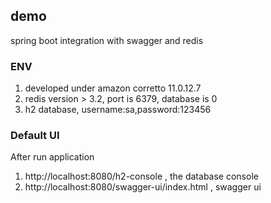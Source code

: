## demo
spring boot integration with swagger and redis

### ENV
1. developed under amazon corretto 11.0.12.7
2. redis version > 3.2, port is 6379, database is 0
3. h2 database, username:sa,password:123456

### Default UI
After run application  

1. http://localhost:8080/h2-console , the database console
2. http://localhost:8080/swagger-ui/index.html , swagger ui

